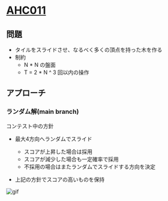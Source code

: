 # [AHC011](https://atcoder.jp/contests/ahc011/tasks/ahc011_a)

## 問題
- タイルをスライドさせ、なるべく多くの頂点を持った木を作る
- 制約
  - N * N の盤面
  - T = 2 * N ^ 3 回以内の操作

## アプローチ
### ランダム解(main branch)
コンテスト中の方針  
- 最大4方向へランダムでスライド
  - スコアが上昇した場合は採用
  - スコアが減少した場合も一定確率で採用
  - 不採用の場合はまたランダムでスライドする方向を決定

- 上記の方針でスコアの高いものを保持

![gif](https://github.com/nk0086/AHC011/blob/main/vis.gif)
